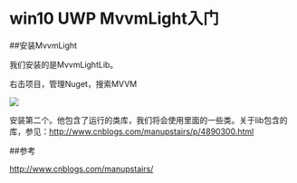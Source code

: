 # win10 UWP MvvmLight入门

##安装MvvmLight

我们安装的是MvvmLightLib。

右击项目，管理Nuget，搜索MVVM

![](http://7xqpl8.com1.z0.glb.clouddn.com/bb831a25-a924-4819-aa80-5b273267c5a120161127165650.jpg)

安装第二个。他包含了运行的类库，我们将会使用里面的一些类。关于lib包含的库，参见：http://www.cnblogs.com/manupstairs/p/4890300.html



##参考

http://www.cnblogs.com/manupstairs/
